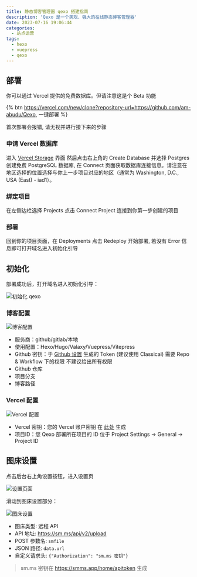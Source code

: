 ```yaml
---
title: 静态博客管理器 qexo 搭建指南
description: 'Qexo 是一个美观、强大的在线静态博客管理器'
date: 2023-07-16 19:06:44
categories:
  - 站点运营
tags:
  - hexo
  - vuepress
  - qexo
---
```


<ins class="adsbygoogle" style="display:block; text-align:center;"  data-ad-layout="in-article" data-ad-format="fluid" data-ad-client="ca-pub-7962287588031867" data-ad-slot="2542544532"></ins><script> (adsbygoogle = window.adsbygoogle || []).push({});</script>

## 部署

你可以通过 Vercel 提供的免费数据库。但请注意这是个 Beta 功能

{% btn https://vercel.com/new/clone?repository-url=https://github.com/am-abudu/Qexo, 一键部署 %}

首次部署会报错, 请无视并进行接下来的步骤

### 申请 Vercel 数据库

进入 [Vercel Storage](https://vercel.com/dashboard/stores) 界面 然后点击右上角的 Create Database 并选择 Postgres 创建免费 PostgreSQL 数据库, 在 Connect 页面获取数据库连接信息。请注意在地区选择的位置选择与你上一步项目对应的地区（通常为 Washington, D.C., USA (East) - iad1）。

### 绑定项目

在左侧边栏选择 Projects 点击 Connect Project 连接到你第一步创建的项目

### 部署

回到你的项目页面，在 Deployments 点击 Redeploy 开始部署, 若没有 Error 信息即可打开域名进入初始化引导

## 初始化

部署成功后，打开域名进入初始化引导：

![初始化 qexo](https://cdn.jsdelivr.net/gh/youngjuning/images@main/1689507026731.png)

### 博客配置

![博客配置](https://cdn.jsdelivr.net/gh/youngjuning/images@main/1689507164192.png)

- 服务商：github/gitlab/本地
- 使用配置：Hexo/Hugo/Valaxy/Vuepress/Vitepress
- Github 密钥：于 [Github 设置](https://github.com/settings/tokens) 生成的 Token (建议使用 Classical) 需要 Repo & Workflow 下的权限 不建议给出所有权限
- Github 仓库
- 项目分支
- 博客路径

### Vercel 配置

![Vercel 配置](https://cdn.jsdelivr.net/gh/youngjuning/images@main/1689507547316.png)

- Vercel 密钥：您的 Vercel 账户密钥 在 [此处](https://vercel.com/account/tokens) 生成
- 项目ID：您 Qexo 部署所在项目的 ID 位于 Project Settings -> General -> Project ID

## 图床设置

点击后台右上角设置按钮，进入设置页

![设置页面](https://cdn.jsdelivr.net/gh/youngjuning/images@main/1689508911802.png)

滑动到图床设置部分：

![图床设置](https://cdn.jsdelivr.net/gh/youngjuning/images@main/1689508861897.png)

- 图床类型: 远程 API
- API 地址: https://sm.ms/api/v2/upload
- POST 参数名: `smfile`
- JSON 路径: `data.url`
- 自定义请求头: `{"Authorization": "sm.ms 密钥"}`

> sm.ms 密钥在 https://smms.app/home/apitoken 生成
